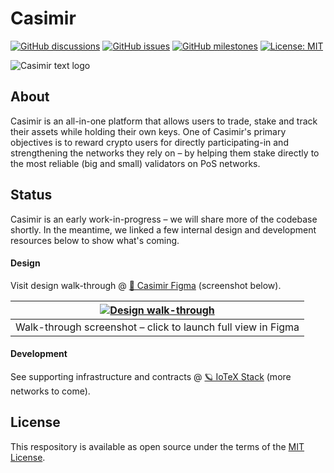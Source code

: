 # Casimir

[![GitHub discussions](https://consensusnetworks-shields.herokuapp.com/github/discussions/consensusnetworks/casimir)](https://github.com/consensusnetworks/casimir/discussions)
[![GitHub issues](https://consensusnetworks-shields.herokuapp.com/github/issues/consensusnetworks/casimir)](https://github.com/consensusnetworks/casimir/issues)
[![GitHub milestones](https://consensusnetworks-shields.herokuapp.com/github/milestones/all/consensusnetworks/casimir)](https://github.com/consensusnetworks/casimir/milestones)
[![License: MIT](https://img.shields.io/badge/License-MIT-green.svg)](LICENSE.md)

![Casimir text logo](https://user-images.githubusercontent.com/32200924/169926563-5a12f3c0-de02-417c-97b0-e4d7e2cc2024.svg)

## About

Casimir is an all-in-one platform that allows users to trade, stake and track their assets while holding their own keys. One of Casimir's primary objectives is to reward crypto users for directly participating-in and strengthening the networks they rely on – by helping them stake directly to the most reliable (big and small) validators on PoS networks.

## Status

Casimir is an early work-in-progress – we will share more of the codebase shortly. In the meantime, we linked a few internal design and development resources below to show what's coming.

#### Design

Visit design walk-through @ [🎨 Casimir Figma](https://www.figma.com/proto/nJmTNPoWNuhEX0lS1FIIPQ/Casimir?node-id=427%3A29434&scaling=min-zoom&starting-point-node-id=427%3A29490) (screenshot below).

| [![Design walk-through](https://user-images.githubusercontent.com/32200924/169935678-7695b4dd-b186-459c-9823-7bdce8cc7ebb.png)](https://www.figma.com/proto/nJmTNPoWNuhEX0lS1FIIPQ/Casimir?node-id=427%3A29434&scaling=min-zoom&starting-point-node-id=427%3A29490) |
| :--: |
| Walk-through screenshot – click to launch full view in Figma |

#### Development

See supporting infrastructure and contracts @ [🪐 IoTeX Stack](https://github.com/consensusnetworks/iotex-stack) (more networks to come).

## License

This respository is available as open source under the terms of the [MIT License](https://opensource.org/licenses/MIT).
